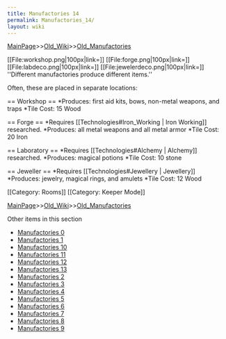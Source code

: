 ```yaml
---
title: Manufactories 14
permalink: Manufactories_14/
layout: wiki
---
```


[MainPage](/keeperrl_wiki/ "wikilink")>>[Old_Wiki](/keeperrl_wiki/Old_Wiki "wikilink")>>[Old_Manufactories](/keeperrl_wiki/Old_Manufactories "wikilink")

[[File:workshop.png|100px|link=]] [[File:forge.png|100px|link=]] [[File:labdeco.png|100px|link=]] [[File:jewelerdeco.png|100px|link=]]
''Different manufactories produce different items.''

Often, these are placed in separate locations:

== Workshop ==
*Produces: first aid kits, bows, non-metal weapons, and traps
*Tile Cost: 15 Wood

== Forge ==
*Requires [[Technologies#Iron_Working | Iron Working]] researched.
*Produces: all metal weapons and all metal armor
*Tile Cost: 20 Iron

== Laboratory ==
*Requires [[Technologies#Alchemy | Alchemy]] researched.
*Produces: magical potions
*Tile Cost: 10 stone

== Jeweller ==
*Requires [[Technologies#Jewellery | Jewellery]]
*Produces: jewelry, magical rings, and amulets
*Tile Cost: 12 Wood

[[Category: Rooms]]
[[Category: Keeper Mode]]

[MainPage](/keeperrl_wiki/ "wikilink")>>[Old_Wiki](/keeperrl_wiki/Old_Wiki "wikilink")>>[Old_Manufactories](/keeperrl_wiki/Old_Manufactories "wikilink")

Other items in this section
-    [Manufactories 0](/keeperrl_wiki/Manufactories_0 "wikilink")
-    [Manufactories 1](/keeperrl_wiki/Manufactories_1 "wikilink")
-    [Manufactories 10](/keeperrl_wiki/Manufactories_10 "wikilink")
-    [Manufactories 11](/keeperrl_wiki/Manufactories_11 "wikilink")
-    [Manufactories 12](/keeperrl_wiki/Manufactories_12 "wikilink")
-    [Manufactories 13](/keeperrl_wiki/Manufactories_13 "wikilink")
-    [Manufactories 2](/keeperrl_wiki/Manufactories_2 "wikilink")
-    [Manufactories 3](/keeperrl_wiki/Manufactories_3 "wikilink")
-    [Manufactories 4](/keeperrl_wiki/Manufactories_4 "wikilink")
-    [Manufactories 5](/keeperrl_wiki/Manufactories_5 "wikilink")
-    [Manufactories 6](/keeperrl_wiki/Manufactories_6 "wikilink")
-    [Manufactories 7](/keeperrl_wiki/Manufactories_7 "wikilink")
-    [Manufactories 8](/keeperrl_wiki/Manufactories_8 "wikilink")
-    [Manufactories 9](/keeperrl_wiki/Manufactories_9 "wikilink")
